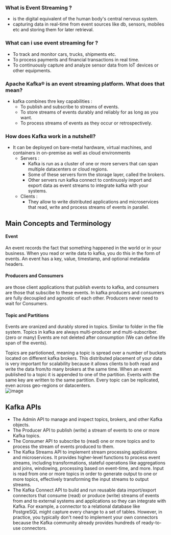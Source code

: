 ### What is Event Streaming ?
 - is the digital equivalent of the human body's central nervous system.
 - capturing data in real-time from event sources like db, sensors, mobiles etc and storing them for later retrieval.
### What can i use event streaming for ?
 - To track and monitor cars, trucks, shipments etc.
 - To process payments and financial transactions in real time.
 - To continuously capture and analyze sensor data from IoT devices or other equipments.
### Apache Kafka® is an event streaming platform. What does that mean?
 - kafka combines thre key capabilities :
    - To publish and subscribe to streams of events.
    - To store streams of events  durably and reliably for as long as you want.
    - To process streams of events as they occur or retrospectively.
### How does Kafka work in a nutshell?
 - It can be deployed on bare-metal hardware, virtual machines, and containers in on-premise as well as cloud environments
      - Servers :
        - Kafka is run as a cluster of one or more servers that can span multiple datacenters or cloud regions.
        - Some of these servers form the storage layer, called the brokers.
        - Other servers run kafka connect to continuosly import and export data as event streams to integrate kafka with your systems.
      - Clients :
        - They allow to write distributed applications and microservices that read, write and process streams of events in parallel.
## Main Concepts and Terminology

#### Event
An event records the fact that something happened in the world or in your business.
When you read or write data to kafka, you do this in the form of events.
An event has a key, value, timestamp, and optional metadata headers.

#### Producers and Consumers
are those client applications that publish events to kafka, and consumers are those that subscibe to these events.
In kafka producers and consumers are fully decoupled and agnostic of each other.
Producers never need to wait for Consumers.

#### Topic and Partitions
Events are oranized and durably stored in topics. 
Similar to folder in the file system.
Topics in kafka are always multi-producer and multi-subscriber. (zero or many)
Events are not deleted after consumption (We can define life span of the events).

Topics are partiotioned, meaning a topic is spread over a number of buckets located on different kafka brokers. This distributed placement of your data is very important for scalability because it allows clients to both read and write the data from/to many brokers at the same time.
When an event published to a topic it is appended to one of the partition.
Events with the same key are written to the same partition.
Every topic can be replicated, even across geo-regions or datacenters.
<br>
![image](https://github.com/user-attachments/assets/128b0149-d9d7-41fe-a5e1-bbaccecf0ba2)

## Kafka APIs
- The Admin API to manage and inspect topics, brokers, and other Kafka objects.
- The Producer API to publish (write) a stream of events to one or more Kafka topics.
- The Consumer API to subscribe to (read) one or more topics and to process the stream of events produced to them.
- The Kafka Streams API to implement stream processing applications and microservices. It provides higher-level functions to process event streams, including transformations, stateful operations like aggregations and joins, windowing, processing based on event-time, and more. Input is read from one or more topics in order to generate output to one or more topics, effectively transforming the input streams to output streams.
- The Kafka Connect API to build and run reusable data import/export connectors that consume (read) or produce (write) streams of events from and to external systems and applications so they can integrate with Kafka. For example, a connector to a relational database like PostgreSQL might capture every change to a set of tables. However, in practice, you typically don't need to implement your own connectors because the Kafka community already provides hundreds of ready-to-use connectors.


















